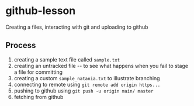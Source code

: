 # github-lesson
Creating a files, interacting with git and uploading to github

## Process

1. creating a sample text file called `sample.txt`
2. creating an untracked file -- to see what happens when you fail to stage a file for committing
3. creating a custom `sample_natania.txt` to illustrate branching
4. connecting to remote using `git remote add origin https...`
5. pushing to github using `git push -u origin main/ master`
6. fetching from github


